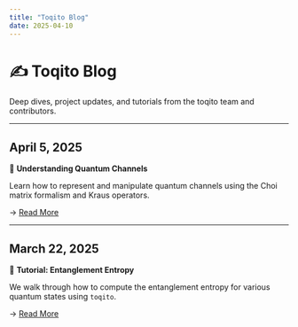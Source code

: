 ```yaml
---
title: "Toqito Blog"
date: 2025-04-10
---
```


# ✍️ Toqito Blog

Deep dives, project updates, and tutorials from the toqito team and contributors.

---

## April 5, 2025

🧪 **Understanding Quantum Channels**

Learn how to represent and manipulate quantum channels using the Choi matrix formalism and Kraus operators.

→ [Read More](/blog/quantum-channels/)

---

## March 22, 2025

📘 **Tutorial: Entanglement Entropy**

We walk through how to compute the entanglement entropy for various quantum states using `toqito`.

→ [Read More](/blog/entanglement-entropy/)

